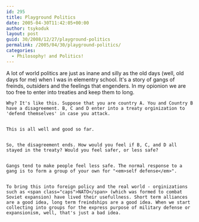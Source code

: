 ```yaml
---
id: 295
title: Playground Politics
date: 2005-04-30T11:42:05+00:00
author: tsykoduk
layout: post
guid: 30/2008/12/27/playground-politics
permalink: /2005/04/30/playground-politics/
categories:
  - Philosophy! and Politics!
---
```

A lot of world politics are just as inane and silly as the old days (well, old days for me) when I was in elementry school. It's a story of gangs of freinds, outsiders and the feelings that engenders. In my opionion we are too free to enter into treaties and keep them to long.


	Why? It's like this. Suppose that you are country A. You and Country B have a disagreement. B, C and D enter into a treaty orginization to 'defend themselves' in case you attack.


	This is all well and good so far.


	So, the disagreement ends. How would you feel if B, C, and D all stayed in the treaty? Would you feel safer, or less safe?


	Gangs tend to make people feel less safe. The normal response to a gang is to form a group of your own for "<em>self defense</em>".


	To bring this into foreign policy and the real world - orginizations such as <span class="caps">NATO</span> (which was formed to combat Soviet expansion) have lived their usefullness. Short term alliances are a good idea, long term freindships are a good idea. When we start collecting into groups for the express purpose of military defense or expansionism, well, that's just a bad idea.